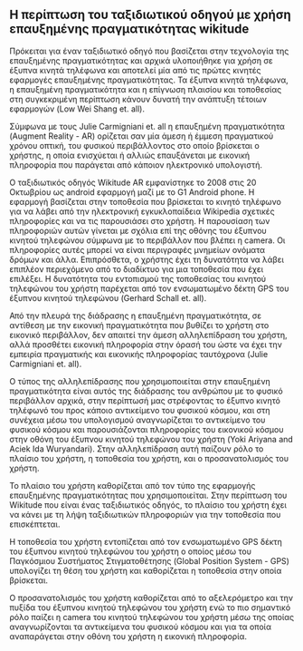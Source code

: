 ## Η περίπτωση του ταξιδιωτικού οδηγού με χρήση επαυξημένης πραγματικότητας wikitude

Πρόκειται για έναν ταξιδιωτικό οδηγό που βασίζεται στην τεχνολογία της επαυξημένης πραγματικότητας και αρχικά υλοποιήθηκε για χρήση σε έξυπνα κινητά τηλέφωνα και αποτελεί μία από τις πρώτες κινητές εφαρμογές επαυξημένης πραγματικότητας. Τα έξυπνα κινητά τηλέφωνα, η επαυξημένη πραγματικότητα και η επίγνωση πλαισίου και τοποθεσίας στη συγκεκριμένη περίπτωση κάνουν δυνατή την ανάπτυξη τέτοιων εφαρμογών (Low Wei Shang et. all). 

Σύμφωνα με τους Julie Carmigniani et. all η επαυξημένη πραγματικότητα (Augment Reality - AR) ορίζεται σαν μία άμεση ή έμμεση πραγματικού χρόνου οπτική, του φυσικού περιβάλλοντος στο οποίο βρίσκεται ο χρήστης, η οποία ενισχύεται ή αλλιώς επαυξάνεται με εικονική πληροφορία που παράγεται από κάποιον ηλεκτρονικό υπολογιστή. 

Ο ταξιδιωτικός οδηγός Wikitude AR εμφανίστηκε το 2008 στις 20 Οκτωβρίου ως android εφαρμογή μαζί με το G1 Android phone. Η εφαρμογή βασίζεται στην τοποθεσία που βρίσκεται το κινητό τηλέφωνο για να λάβει από την ηλεκτρονική εγκυκλοπαίδεια Wikipedia σχετικές πληροφορίες και να τις παρουσιάσει στο χρήστη. Η παρουσίαση των πληροφοριών αυτών γίνεται με σχόλια επί της οθόνης του έξυπνου κινητού τηλεφώνου σύμφωνα με το περιβάλλον που βλέπει η camera. Οι πληροφορίες αυτές μπορεί να είναι περιγραφές μνημείων ονόματα δρόμων και άλλα. Επιπρόσθετα, ο χρήστης έχει τη δυνατότητα να λάβει επιπλέον περιεχόμενο από το διαδίκτυο για μια τοποθεσία που έχει επιλέξει. Η δυνατότητα του εντοπισμού της τοποθεσίας του κινητού τηλεφώνου του χρήστη παρέχεται από τον ενσωματωμένο δέκτη GPS του έξυπνου κινητού τηλεφώνου (Gerhard Schall et. all).

Από την πλευρά της διάδρασης η επαυξημένη πραγματικότητα, σε αντίθεση με την εικονική πραγματικότητα που βυθίζει το χρήστη στο εικονικό περιβάλλον, δεν απαιτεί την άμεση αλληλεπίδραση του χρήστη, αλλά προσθέτει εικονική πληροφορία στην όρασή του ώστε να έχει την εμπειρία πραγματικής και εικονικής πληροφορίας ταυτόχρονα (Julie Carmigniani et. all). 

Ο τύπος της αλληλεπίδρασης που χρησιμοποιείται στην επαυξημένη πραγματικότητα είναι αυτός της διάδρασης του ανθρώπου με το φυσικό περιβάλλον αρχικά, στην περίπτωσή μας στρέφοντας το έξυπνο κινητό τηλέφωνό του προς κάποιο αντικείμενο του φυσικού κόσμου, και στη συνέχεια μέσω του υπολογισμού αναγνωρίζεται το αντικείμενο του φυσικού κόσμου και παρουσιάζονται πληροφορίες του εικονικού κόσμου στην οθόνη του έξυπνου κινητού τηλεφώνου του χρήστη (Yoki Ariyana and Aciek Ida Wuryandari). Στην αλληλεπίδραση αυτή παίζουν ρόλο το πλαίσιο του χρήστη, η τοποθεσία του χρήστη, και ο προσανατολισμός του χρήστη.

Το πλαίσιο του χρήστη καθορίζεται από τον τύπο της εφαρμογής επαυξημένης πραγματικότητας που χρησιμοποιείται. Στην περίπτωση του Wikitude που είναι ένας ταξιδιωτικός οδηγός, το πλαίσιο του χρήστη έχει να κάνει με τη λήψη ταξιδιωτικών πληροφοριών για την τοποθεσία που επισκέπτεται.

Η τοποθεσία του χρήστη εντοπίζεται από τον ενσωματωμένο GPS δέκτη του έξυπνου κινητού τηλεφώνου του χρήστη ο οποίος μέσω του Παγκόσμιου Συστήματος Στιγματοθέτησης (Global Position System - GPS) υπολογίζει τη θέση του χρήστη και καθορίζεται η τοποθεσία στην οποία βρίσκεται.

Ο προσανατολισμός του χρήστη καθορίζεται από το αξελερόμετρο και την πυξίδα του έξυπνου κινητού τηλεφώνου του χρήστη ενώ το πιο σημαντικό ρόλο παίζει η camera του κινητού τηλεφώνου του χρήστη μέσω της οποίας αναγνωρίζονται τα αντικείμενα του φυσικού κόσμου και για τα οποία αναπαράγεται στην οθόνη του χρήστη η εικονική πληροφορία.

